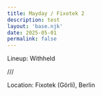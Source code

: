 ```yaml
---
title: Mayday / Fixotek 2
description: test
layout: 'base.njk'
date: 2025-05-01
permalink: false
---
```


Lineup: Withheld

///

Location: Fixotek (Görli), Berlin
